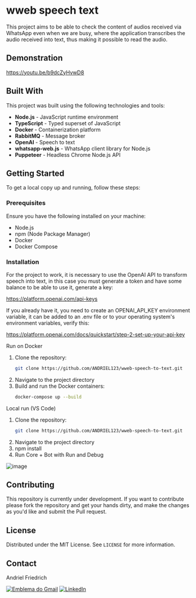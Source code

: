 # wweb speech text

This project aims to be able to check the content of audios received via WhatsApp even when we are busy, where the application transcribes the audio received into text, thus making it possible to read the audio.

## Demonstration

https://youtu.be/b9dcZyHvwD8

## Built With

This project was built using the following technologies and tools:

- **Node.js** - JavaScript runtime environment
- **TypeScript** - Typed superset of JavaScript
- **Docker** - Containerization platform
- **RabbitMQ** - Message broker
- **OpenAI** - Speech to text
- **whatsapp-web.js** - WhatsApp client library for Node.js
- **Puppeteer** - Headless Chrome Node.js API

## Getting Started

To get a local copy up and running, follow these steps:

### Prerequisites

Ensure you have the following installed on your machine:

- Node.js
- npm (Node Package Manager)
- Docker
- Docker Compose

### Installation

For the project to work, it is necessary to use the OpenAI API to transform speech into text, in this case you must generate a token and have some balance to be able to use it, generate a key:

https://platform.openai.com/api-keys

If you already have it, you need to create an OPENAI_API_KEY environment variable, it can be added to an .env file or to your operating system's environment variables, verify this:

https://platform.openai.com/docs/quickstart/step-2-set-up-your-api-key

Run on Docker
1. Clone the repository:
    ```sh
    git clone https://github.com/ANDRIEL123/wweb-speech-to-text.git
    ```
2. Navigate to the project directory
3. Build and run the Docker containers:
    ```sh
    docker-compose up --build
    ```

Local run (VS Code)
1. Clone the repository:
    ```sh
    git clone https://github.com/ANDRIEL123/wweb-speech-to-text.git
    ```
2. Navigate to the project directory
3. npm install
4. Run Core + Bot with Run and Debug

![image](https://github.com/user-attachments/assets/4dca3430-986e-455e-a6d6-1fff388e165d)

## Contributing

This repository is currently under development. If you want to contribute please fork the repository and get your hands dirty, and make the changes as you'd like and submit the Pull request.

## License

Distributed under the MIT License. See `LICENSE` for more information.

## Contact

Andriel Friedrich

[![ Emblema do Gmail ](https://img.shields.io/badge/-andrielmfriedrich@gmail.com-00875f?style=flat-square&logo=Gmail&logoColor=white&link=mailto:andrielmfriedrich@gmail.com)](mailto:andrielmfriedrich@gmail.com) [![LinkedIn](https://img.shields.io/badge/LinkedIn-%230077B5.svg?logo=linkedin&logoColor=white)](https://www.linkedin.com/in/andriel-friedrich-59885a110/)
